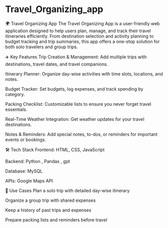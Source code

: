 # Travel_Organizing_app

🌍 Travel Organizing App
The Travel Organizing App is a user-friendly web application designed to help users plan, manage, and track their travel itineraries efficiently. From destination selection and activity planning to budget tracking and trip summaries, this app offers a one-stop solution for both solo travelers and group trips.

✈️ Key Features
Trip Creation & Management: Add multiple trips with destinations, travel dates, and travel companions.

Itinerary Planner: Organize day-wise activities with time slots, locations, and notes.

Budget Tracker: Set budgets, log expenses, and track spending by category.

Packing Checklist: Customizable lists to ensure you never forget travel essentials.

Real-Time Weather Integration: Get weather updates for your travel destinations.

Notes & Reminders: Add special notes, to-dos, or reminders for important events or bookings.

🛠️ Tech Stack
Frontend: HTML, CSS, JavaScript 

Backend: Python , Pandas , gpt

Database: MySQL

APIs: Google Maps API

🧳 Use Cases
Plan a solo trip with detailed day-wise itinerary

Organize a group trip with shared expenses

Keep a history of past trips and expenses

Prepare packing lists and reminders before travel
